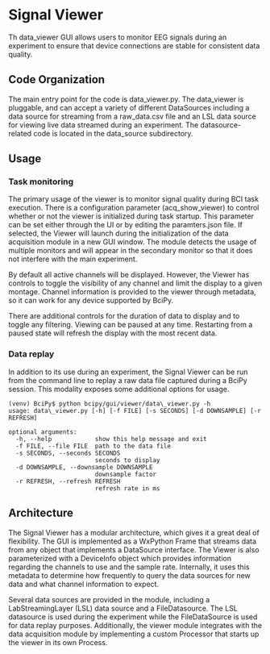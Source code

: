 # Signal Viewer

Th data_viewer GUI allows users to monitor EEG signals during an experiment to ensure that device connections are stable for consistent data quality.

## Code Organization

The main entry point for the code is data\_viewer.py. The data\_viewer is pluggable, and can accept a variety of different DataSources including a data source for streaming from a raw\_data.csv file and an LSL data source for viewing live data streamed during an experiment. The datasource-related code is located in the data\_source subdirectory.

## Usage

### Task monitoring

The primary usage of the viewer is to monitor signal quality during BCI task execution. There is a configuration parameter (acq\_show\_viewer) to control whether or not the viewer is initialized during task startup. This parameter can be set either through the UI or by editing the paramters.json file. If selected, the Viewer will launch during the initialization of the data acquisition module in a new GUI window. The module detects the usage of multiple monitors and will appear in the secondary monitor so that it does not interfere with the main experiment.

By default all active channels will be displayed. However, the Viewer has controls to toggle the visibility of any channel and limit the display to a given montage. Channel information is provided to the viewer through metadata, so it can work for any device supported by BciPy.

There are additional controls for the duration of data to display and to toggle any filtering. Viewing can be paused at any time. Restarting from a paused state will refresh the display with the most recent data.

### Data replay

In addition to its use during an experiment, the Signal Viewer can be run from the command line to replay a raw data file captured during a BciPy session. This modality exposes some additional options for usage.

    (venv) BciPy$ python bcipy/gui/viewer/data\_viewer.py -h
    usage: data\_viewer.py [-h] [-f FILE] [-s SECONDS] [-d DOWNSAMPLE] [-r REFRESH]
    
    optional arguments:
      -h, --help            show this help message and exit
      -f FILE, --file FILE  path to the data file
      -s SECONDS, --seconds SECONDS
                            seconds to display
      -d DOWNSAMPLE, --downsample DOWNSAMPLE
                            downsample factor
      -r REFRESH, --refresh REFRESH
                            refresh rate in ms                       

## Architecture

The Signal Viewer has a modular architecture, which gives it a great deal of flexibility. The GUI is implemented as a WxPython Frame that streams data from any object that implements a DataSource interface. The Viewer is also parameterized with a DeviceInfo object which provides information regarding the channels to use and the sample rate. Internally, it uses this metadata to determine how frequently to query the data sources for new data and what channel information to expect.

Several data sources are provided in the module, including a LabStreamingLayer (LSL) data source and a FileDatasource. The LSL datasource is used during the experiment while the FileDataSource is used for data replay purposes. Additionally, the viewer module integrates with the data acquisition module by implementing a custom Processor that starts up the viewer in its own Process.

